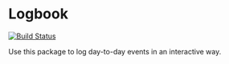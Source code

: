 # Logbook

[![Build Status](https://github.com/samuelbelko/Logbook.jl/actions/workflows/CI.yml/badge.svg?branch=main)](https://github.com/samuelbelko/Logbook.jl/actions/workflows/CI.yml?query=branch%3Amain)

Use this package to log day-to-day events in an interactive way.